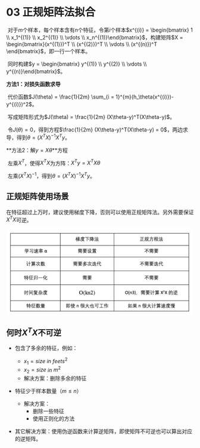 # 03 正规矩阵法拟合

​	对于$m$个样本，每个样本含有$n$个特征，令第$i$个样本$x^{(i)} = \begin{bmatrix} 1 \\ x_1^{(1)} \\ x_2^{(1)} \\ \vdots \\ x_n^{(1)}\end{bmatrix}$，构建矩阵$X = \begin{bmatrix}(x^{(1)})^T \\ (x^{(2)})^T \\ \vdots \\ (x^{(n)})^T \end{bmatrix}$，即一行一个样本。

​	同时构建$y = \begin{bmatrix} y^{(1)} \\ y^{(2)} \\ \vdots \\ y^{(n)}\end{bmatrix}$。

**方法1：对损失函数求导**

​	代价函数$J(\theta) = \frac{1}{2m} \sum_{i = 1}^{m}(h_\theta(x^{(i)})-y^{(i)})^2$。

​	写成矩阵形式为$J(\theta) = \frac{1}{2m} (X\theta-y)^T(X\theta-y)$。

​	令$J(\theta) = 0$，得到方程$\frac{1}{2m} (X\theta-y)^T(X\theta-y) = 0$，两边求导，得到$\theta = (X^TX)^{-1}X^Ty$。

**方法2：解$y=X\theta$**方程

​	左乘$X^T$，使得$X^TX$为方阵：$X^Ty = X^TX\theta$

​	左乘$(X^TX)^{-1}$，得到$\theta = (X^TX)^{-1}X^Ty$。

## 正规矩阵使用场景

​	在特征超过上万时，建议使用梯度下降，否则可以使用正规矩阵法。另外需要保证$X^TX$可逆。

![image-20230901194303449](./assets/image-20230901194303449.png)

## 何时$X^TX$不可逆

* 包含了多余的特征，例如：
  * $x_1 = size$  $in$  $feets^2$
  * $x_2=size$  $in$  $m^2$
  * 解决方案：删除多余的特征

* 特征少于样本数量（$m \leq n$）
  * 解决方案：
    * 删除一些特征
    * 使用正则化的方法
* 其它解决方案：使用伪逆函数来计算逆矩阵，即使矩阵不可逆也可以算出对应的逆矩阵。